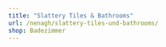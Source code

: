 ```yaml
---
title: "Slattery Tiles & Bathrooms"
url: /nenagh/slattery-tiles-und-bathrooms/
shop: Badezimmer
---
```

